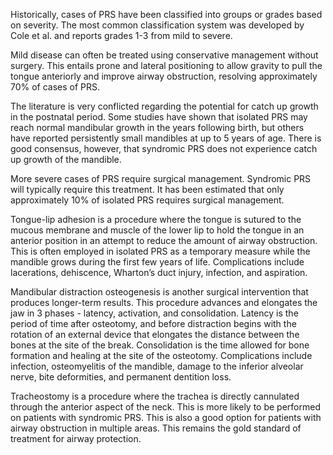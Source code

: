 Historically, cases of PRS have been classified into groups or grades based on severity. The most common classification system was developed by Cole et al. and reports grades 1-3 from mild to severe.

Mild disease can often be treated using conservative management without surgery. This entails prone and lateral positioning to allow gravity to pull the tongue anteriorly and improve airway obstruction, resolving approximately 70% of cases of PRS.

The literature is very conflicted regarding the potential for catch up growth in the postnatal period. Some studies have shown that isolated PRS may reach normal mandibular growth in the years following birth, but others have reported persistently small mandibles at up to 5 years of age. There is good consensus, however, that syndromic PRS does not experience catch up growth of the mandible.

More severe cases of PRS require surgical management. Syndromic PRS will typically require this treatment. It has been estimated that only approximately 10% of isolated PRS requires surgical management.

Tongue-lip adhesion is a procedure where the tongue is sutured to the mucous membrane and muscle of the lower lip to hold the tongue in an anterior position in an attempt to reduce the amount of airway obstruction. This is often employed in isolated PRS as a temporary measure while the mandible grows during the first few years of life. Complications include lacerations, dehiscence, Wharton’s duct injury, infection, and aspiration.

Mandibular distraction osteogenesis is another surgical intervention that produces longer-term results. This procedure advances and elongates the jaw in 3 phases - latency, activation, and consolidation. Latency is the period of time after osteotomy, and before distraction begins with the rotation of an external device that elongates the distance between the bones at the site of the break. Consolidation is the time allowed for bone formation and healing at the site of the osteotomy. Complications include infection, osteomyelitis of the mandible, damage to the inferior alveolar nerve, bite deformities, and permanent dentition loss.

Tracheostomy is a procedure where the trachea is directly cannulated through the anterior aspect of the neck. This is more likely to be performed on patients with syndromic PRS. This is also a good option for patients with airway obstruction in multiple areas. This remains the gold standard of treatment for airway protection.